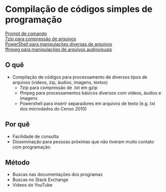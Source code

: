 # Compilação de códigos simples de programação

[Prompt de comando](https://github.com/stees/Manual-de-Codigos/blob/master/cmd.md) \
[7zip para compressão de arquivos](https://github.com/stees/Manual-de-Codigos/blob/master/7zip.md) \
[PowerShell para manipulações diversas de arquivos](https://github.com/stees/Manual-de-Codigos/blob/master/PowerShell.md) \
[ffmpeg para manipulações de arquivos audiovisuais](https://github.com/stees/Manual-de-Codigos/blob/master/ffmpeg.md)

## O quê
 - Compilação de códigos para processamento de diversos tipos de arquivos (videos, zip, áudios, imagens, textos)
    - 7zip para compressão de .txt em gzip
    - ffmpeg para processamentos básicos diversos com vídeos, áudios e imagens
    - Powershell para inserir separadores em arquivos de texto (e.g. txt dos microdados do Censo 2010)

## Por quê
 - Facilidade de consulta
 - Disseminação para pessoas próximas que não tiveram muito contato com programação

## Método
 - Buscas nas documentações dos programas
 - Buscas no Stack Exchange
 - Videos do YouTube
